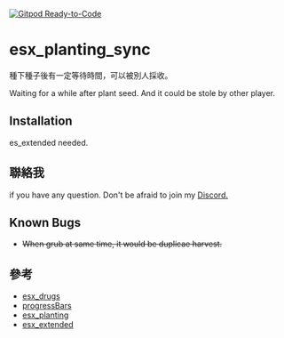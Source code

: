 [![Gitpod Ready-to-Code](https://img.shields.io/badge/Gitpod-Ready--to--Code-blue?logo=gitpod)](https://gitpod.io/#https://github.com/boringwolf/esx_planting_sync) 

# esx_planting_sync

種下種子後有一定等待時間，可以被別人採收。

Waiting for a while after plant seed. And it could be stole by other player.


Installation
-
es_extended needed.


聯絡我
-
if you have any question. Don't be afraid to join my
[Discord.](https://discord.gg/dSG9CUC)

Known Bugs
-
* ~~When grub at same time, it would be duplicae harvest.~~

參考
-
* [esx_drugs](https://github.com/ESX-Org/esx_drugs)
* [progressBars](https://github.com/torpidity/progressBars)
* [esx_planting](https://github.com/MacieGx/esx_planting)
* [esx_extended](https://github.com/ESX-Org/es_extended)